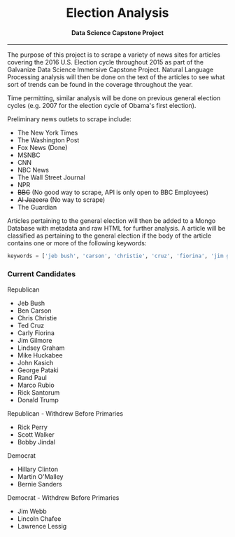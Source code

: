 <center><h1>Election Analysis</h1>

<h4>Data Science Capstone Project</h4></center>

---
The purpose of this project is to scrape a variety of news sites for articles covering the 2016 U.S. Election cycle throughout 2015 as part of the Galvanize Data Science Immersive Capstone Project.  Natural Language Processing analysis will then be done on the text of the articles to see what sort of trends can be found in the coverage throughout the year.

Time permitting, similar analysis will be done on previous general election cycles (e.g. 2007 for the election cycle of Obama's first election).

Preliminary news outlets to scrape include:
* The New York Times
* The Washington Post
* Fox News (Done)
* MSNBC
* CNN
* NBC News
* The Wall Street Journal
* NPR
* ~~BBC~~ (No good way to scrape, API is only open to BBC Employees)
* ~~Al Jazeera~~ (No way to scrape)
* The Guardian

Articles pertaining to the general election will then be added to a Mongo Database with metadata and raw HTML for further analysis.  A article will be classified as pertaining to the general election if the body of the article contains one or more of the following keywords:
```python
keywords = ['jeb bush', 'carson', 'christie', 'cruz', 'fiorina', 'jim gilmore', 'lindsey graham', 'huckabee', 'kasich', 'george pataki', 'rand paul', 'rubio', 'santorum', 'donald trump', 'rick perry', 'scott walker', 'jindal', 'hillary clinton', "o'malley", 'omalley', 'sanders', 'jim webb', 'chafee', 'lessig']
```


### Current Candidates
Republican
* Jeb Bush
* Ben Carson
* Chris Christie
* Ted Cruz
* Carly Fiorina
* Jim Gilmore
* Lindsey Graham
* Mike Huckabee
* John Kasich
* George Pataki
* Rand Paul
* Marco Rubio
* Rick Santorum
* Donald Trump

Republican - Withdrew Before Primaries
* Rick Perry
* Scott Walker
* Bobby Jindal

Democrat
* Hillary Clinton
* Martin O'Malley
* Bernie Sanders

Democrat - Withdrew Before Primaries
* Jim Webb
* Lincoln Chafee
* Lawrence Lessig
